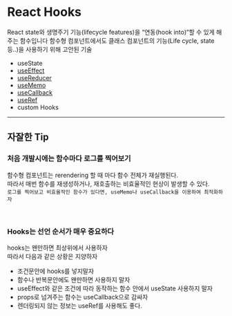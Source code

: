 # React Hooks

React state와 생명주기 기능(lifecycle features)을 “연동(hook into)“할 수 있게 해주는 함수입니다
함수형 컴포넌트에서도 클래스 컴포넌트의 기능(Life cycle, state 등..)을 사용하기 위해 고안된 기술

- useState
- [useEffect](./src/useEffect/readme.md)
- [useReducer](./src/useReducer/readme.md)
- [useMemo](./src/useMemoCallback/readme.md)
- [useCallback](./src/useMemoCallback/readme.md)
- [useRef](./src/useRef/readme.md)
- custom Hooks

---

## 자잘한 Tip

### 처음 개발시에는 함수마다 로그를 찍어보기

함수형 컴포넌트는 rerendering 할 때 마다 함수 전체가 재실행된다. <br>
따라서 매번 함수를 재생성하거나, 재호출하는 비효율적인 현상이 발생할 수 있다. <br>
`로그를 찍어보고 비효율적인 함수가 있다면, useMemo나 useCallback을 이용하여 최적화하자`

<br>

### Hooks는 선언 순서가 매우 중요하다

hooks는 왠만하면 최상위에서 사용하자 <br>
따라서 다음과 같은 상황은 지양하자

- 조건문안에 hooks를 넣지말자
- 함수나 반복문안에도 왠만하면 사용하지 말자
- useEffect와 같은 조건에 따라 동작하는 함수 안에서 useState 사용하지 말자
- props로 넘겨주는 함수는 useCallback으로 감싸자
- 렌더링되지 않는 정보는 useRef를 사용해도 좋다.
